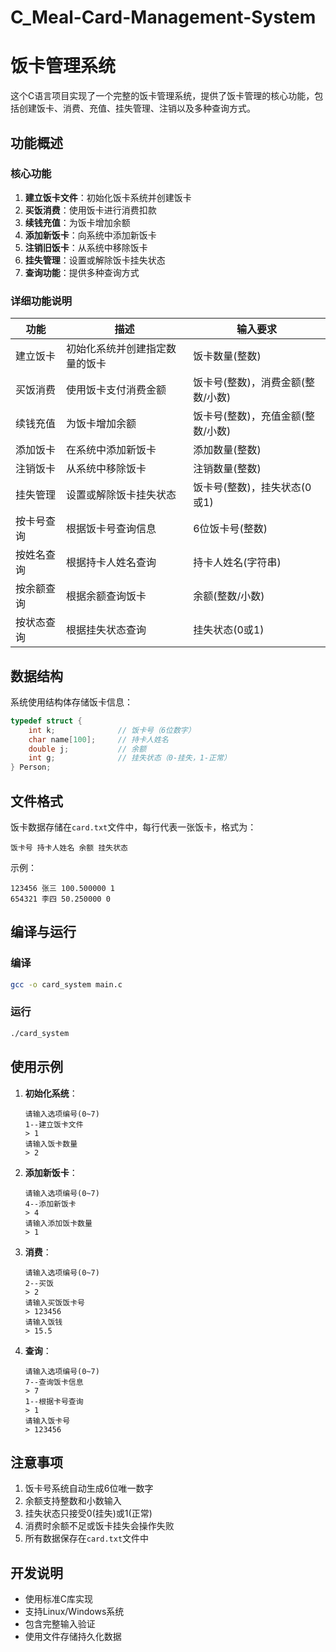 # C_Meal-Card-Management-System
# 饭卡管理系统

这个C语言项目实现了一个完整的饭卡管理系统，提供了饭卡管理的核心功能，包括创建饭卡、消费、充值、挂失管理、注销以及多种查询方式。

## 功能概述

### 核心功能
1. **建立饭卡文件**：初始化饭卡系统并创建饭卡
2. **买饭消费**：使用饭卡进行消费扣款
3. **续钱充值**：为饭卡增加余额
4. **添加新饭卡**：向系统中添加新饭卡
5. **注销旧饭卡**：从系统中移除饭卡
6. **挂失管理**：设置或解除饭卡挂失状态
7. **查询功能**：提供多种查询方式

### 详细功能说明
| 功能 | 描述 | 输入要求 |
|------|------|----------|
| 建立饭卡 | 初始化系统并创建指定数量的饭卡 | 饭卡数量(整数) |
| 买饭消费 | 使用饭卡支付消费金额 | 饭卡号(整数)，消费金额(整数/小数) |
| 续钱充值 | 为饭卡增加余额 | 饭卡号(整数)，充值金额(整数/小数) |
| 添加饭卡 | 在系统中添加新饭卡 | 添加数量(整数) |
| 注销饭卡 | 从系统中移除饭卡 | 注销数量(整数) |
| 挂失管理 | 设置或解除饭卡挂失状态 | 饭卡号(整数)，挂失状态(0或1) |
| 按卡号查询 | 根据饭卡号查询信息 | 6位饭卡号(整数) |
| 按姓名查询 | 根据持卡人姓名查询 | 持卡人姓名(字符串) |
| 按余额查询 | 根据余额查询饭卡 | 余额(整数/小数) |
| 按状态查询 | 根据挂失状态查询 | 挂失状态(0或1) |

## 数据结构

系统使用结构体存储饭卡信息：
```c
typedef struct {
    int k;              // 饭卡号（6位数字）
    char name[100];     // 持卡人姓名
    double j;           // 余额
    int g;              // 挂失状态（0-挂失，1-正常）
} Person;
```

## 文件格式

饭卡数据存储在`card.txt`文件中，每行代表一张饭卡，格式为：
```
饭卡号 持卡人姓名 余额 挂失状态
```

示例：
```
123456 张三 100.500000 1
654321 李四 50.250000 0
```

## 编译与运行

### 编译
```bash
gcc -o card_system main.c
```

### 运行
```bash
./card_system
```

## 使用示例

1. **初始化系统**：
   ```
   请输入选项编号(0~7)
   1--建立饭卡文件
   > 1
   请输入饭卡数量
   > 2
   ```

2. **添加新饭卡**：
   ```
   请输入选项编号(0~7)
   4--添加新饭卡
   > 4
   请输入添加饭卡数量
   > 1
   ```

3. **消费**：
   ```
   请输入选项编号(0~7)
   2--买饭
   > 2
   请输入买饭饭卡号
   > 123456
   请输入饭钱
   > 15.5
   ```

4. **查询**：
   ```
   请输入选项编号(0~7)
   7--查询饭卡信息
   > 7
   1--根据卡号查询
   > 1
   请输入饭卡号
   > 123456
   ```

## 注意事项

1. 饭卡号系统自动生成6位唯一数字
2. 余额支持整数和小数输入
3. 挂失状态只接受0(挂失)或1(正常)
4. 消费时余额不足或饭卡挂失会操作失败
5. 所有数据保存在`card.txt`文件中

## 开发说明

- 使用标准C库实现
- 支持Linux/Windows系统
- 包含完整输入验证
- 使用文件存储持久化数据


